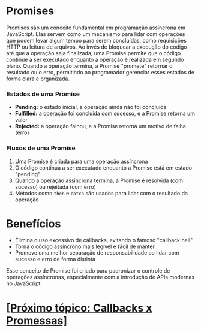 # Promises

Promises são um conceito fundamental em programação assíncrona em JavaScript. Elas servem como um mecanismo para lidar com operações que podem levar algum tempo para serem concluídas, como requisições HTTP ou leitura de arquivos. Ao invés de bloquear a execução do código até que a operação seja finalizada, uma Promise permite que o código continue a ser executado enquanto a operação é realizada em segundo plano. Quando a operação termina, a Promise "promete" retornar o resultado ou o erro, permitindo ao programador gerenciar esses estados de forma clara e organizada.

### Estados de uma Promise

- **Pending:** o estado inicial, a operação ainda não foi concluída
- **Fulfilled:** a operação foi concluída com sucesso, e a Promise retorna um valor
- **Rejected:** a operação falhou, e a Promise retorna um motivo de falha (erro)

### Fluxos de uma Promise

1. Uma Promise é criada para uma operação assíncrona
2. O código continua a ser executado enquanto a Promise está em estado "pending"
3. Quando a operação assíncrona termina, a Promise é resolvida (com sucesso) ou rejeitada (com erro)
4. Métodos como `then` e `catch` são usados para lidar com o resultado da operação

# Benefícios

- Elimina o uso excessivo de callbacks, evitando o famoso "callback hell"
- Torna o código assíncrono mais legível e fácil de manter
- Promove uma melhor separação de responsabilidade ao lidar com sucesso e erro de forma distinta

Esse conceito de Promise foi criado para padronizar o controle de operações assíncronas, especialmente com a introdução de APIs modernas no JavaScript.

# [[Próximo tópico: Callbacks x Promessas]](./4-callbacks-x-promessas.md)